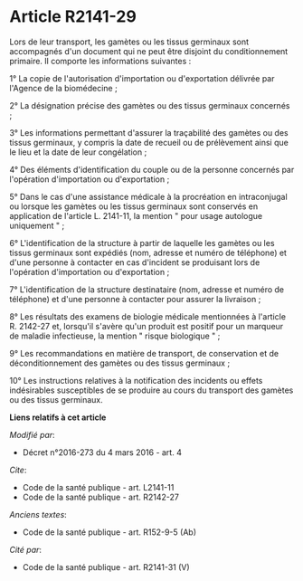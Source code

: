 # Article R2141-29

Lors de leur transport, les gamètes ou les tissus germinaux sont accompagnés d'un document qui ne peut être disjoint du
conditionnement primaire. Il comporte les informations suivantes : 

1° La copie de l'autorisation d'importation ou d'exportation délivrée par l'Agence de la biomédecine ; 

2° La désignation précise des gamètes ou des tissus germinaux concernés ; 

3° Les informations permettant d'assurer la traçabilité des gamètes ou des tissus germinaux, y compris la date de recueil ou
de prélèvement ainsi que le lieu et la date de leur congélation ; 

4° Des éléments d'identification du couple ou de la personne concernés par l'opération d'importation ou d'exportation ; 

5° Dans le cas d'une assistance médicale à la procréation en intraconjugal ou lorsque les gamètes ou les tissus germinaux
sont conservés en application de l'article L. 2141-11, la mention " pour usage autologue uniquement " ; 

6° L'identification de la structure à partir de laquelle les gamètes ou les tissus germinaux sont expédiés (nom, adresse et
numéro de téléphone) et d'une personne à contacter en cas d'incident se produisant lors de l'opération d'importation ou
d'exportation ; 

7° L'identification de la structure destinataire (nom, adresse et numéro de téléphone) et d'une personne à contacter pour
assurer la livraison ; 

8° Les résultats des examens de biologie médicale mentionnées à l'article R. 2142-27 et, lorsqu'il s'avère qu'un produit est
positif pour un marqueur de maladie infectieuse, la mention " risque biologique " ; 

9° Les recommandations en matière de transport, de conservation et de déconditionnement des gamètes ou des tissus
germinaux ; 

10° Les instructions relatives à la notification des incidents ou effets indésirables susceptibles de se produire au cours du
transport des gamètes ou des tissus germinaux.

**Liens relatifs à cet article**

_Modifié par_:

  - Décret n°2016-273 du 4 mars 2016 - art. 4

_Cite_:

  - Code de la santé publique - art. L2141-11
  - Code de la santé publique - art. R2142-27

_Anciens textes_:

  - Code de la santé publique - art. R152-9-5 (Ab)

_Cité par_:

  - Code de la santé publique - art. R2141-31 (V)
